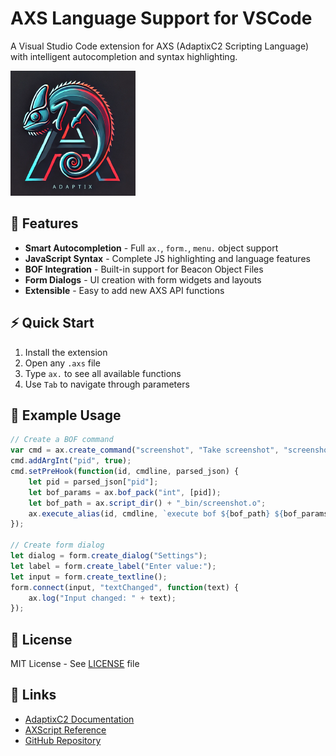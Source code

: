 # AXS Language Support for VSCode

A Visual Studio Code extension for AXS (AdaptixC2 Scripting Language) with intelligent autocompletion and syntax highlighting.

![AXS Extension Demo](images/img.png)

## 🚀 Features

- **Smart Autocompletion** - Full `ax.`, `form.`, `menu.` object support
- **JavaScript Syntax** - Complete JS highlighting and language features  
- **BOF Integration** - Built-in support for Beacon Object Files
- **Form Dialogs** - UI creation with form widgets and layouts
- **Extensible** - Easy to add new AXS API functions

## ⚡ Quick Start

1. Install the extension
2. Open any `.axs` file 
3. Type `ax.` to see all available functions
4. Use `Tab` to navigate through parameters

## 📖 Example Usage

```javascript
// Create a BOF command
var cmd = ax.create_command("screenshot", "Take screenshot", "screenshot -p 1234");
cmd.addArgInt("pid", true);
cmd.setPreHook(function(id, cmdline, parsed_json) {
    let pid = parsed_json["pid"];
    let bof_params = ax.bof_pack("int", [pid]);
    let bof_path = ax.script_dir() + "_bin/screenshot.o";
    ax.execute_alias(id, cmdline, `execute bof ${bof_path} ${bof_params}`, "Screenshot");
});

// Create form dialog
let dialog = form.create_dialog("Settings");
let label = form.create_label("Enter value:");
let input = form.create_textline();
form.connect(input, "textChanged", function(text) {
    ax.log("Input changed: " + text);
});
```
## 📄 License

MIT License - See [LICENSE](LICENSE) file

## 🔗 Links

- [AdaptixC2 Documentation](https://adaptix-framework.gitbook.io/adaptix-framework/)
- [AXScript Reference](https://adaptix-framework.gitbook.io/adaptix-framework/development/axscript)
- [GitHub Repository](https://github.com/5P34R/axs-extension)
